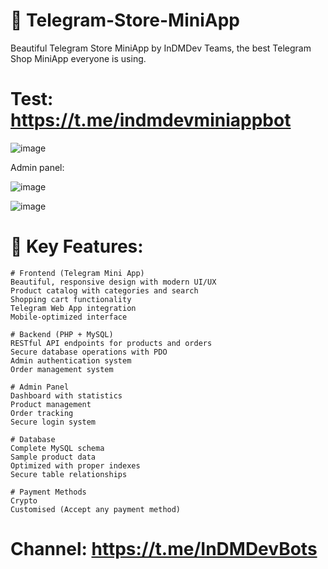 # 🤖 Telegram-Store-MiniApp
Beautiful Telegram Store MiniApp by InDMDev Teams, the best Telegram Shop MiniApp everyone is using.

# Test: https://t.me/indmdevminiappbot

![image](https://github.com/user-attachments/assets/32791a24-26fe-4b0a-aa73-cc4b0cf9a8a7)


Admin panel:

![image](https://github.com/user-attachments/assets/f6a3e580-bae6-45a6-9e3e-ccb988dfdea4)


![image](https://github.com/user-attachments/assets/f6221682-2714-4201-a5b8-3a19c0d67c00)


# 🚀 Key Features:

    # Frontend (Telegram Mini App)
    Beautiful, responsive design with modern UI/UX
    Product catalog with categories and search
    Shopping cart functionality
    Telegram Web App integration
    Mobile-optimized interface
    
    # Backend (PHP + MySQL)
    RESTful API endpoints for products and orders
    Secure database operations with PDO
    Admin authentication system
    Order management system
    
    # Admin Panel
    Dashboard with statistics
    Product management
    Order tracking
    Secure login system

    # Database
    Complete MySQL schema
    Sample product data
    Optimized with proper indexes
    Secure table relationships

    # Payment Methods
    Crypto
    Customised (Accept any payment method)

# Channel: https://t.me/InDMDevBots
